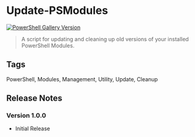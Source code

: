 # Update-PSModules

[![PowerShell Gallery Version](https://img.shields.io/powershellgallery/v/=0092ff&label=PowerShell%20Gallery&logoColor=0092ff)](https://www.powershellgallery.com/packages/Update-PSModules/1.0.0)

> A script for updating and cleaning up old versions of your installed PowerShell Modules.

## Tags

PowerShell, Modules, Management, Utility, Update, Cleanup

## Release Notes

### Version 1.0.0

- Initial Release

